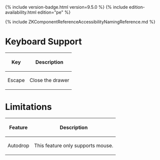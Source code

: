  {% include
version-badge.html version=9.5.0 %} <!--REQUIRED ZK EDITION: PE -->
{% include edition-availability.html edition="pe" %}

{% include ZKComponentReferenceAccessibilityNamingReference.md %}

# Keyboard Support

<table>
<thead>
<tr class="header">
<th><center>
<p>Key</p>
</center></th>
<th><center>
<p>Description</p>
</center></th>
</tr>
</thead>
<tbody>
<tr class="odd">
<td><p>Escape</p></td>
<td><p>Close the drawer</p></td>
</tr>
</tbody>
</table>

# Limitations

<table>
<thead>
<tr class="header">
<th><center>
<p>Feature</p>
</center></th>
<th><center>
<p>Description</p>
</center></th>
</tr>
</thead>
<tbody>
<tr class="odd">
<td><p>Autodrop</p></td>
<td><p>This feature only supports mouse.</p></td>
</tr>
</tbody>
</table>
